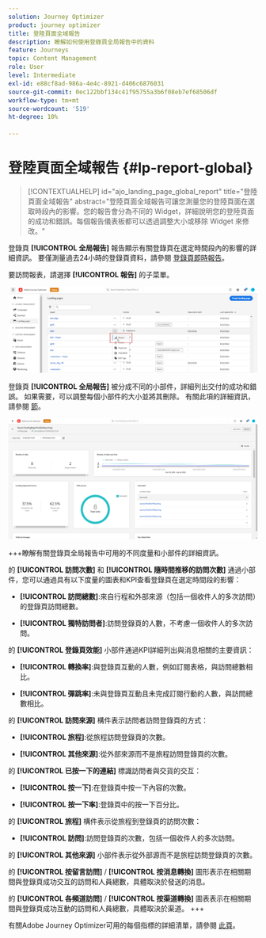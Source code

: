 ```yaml
---
solution: Journey Optimizer
product: journey optimizer
title: 登陸頁面全域報告
description: 瞭解如何使用登錄頁全局報告中的資料
feature: Journeys
topic: Content Management
role: User
level: Intermediate
exl-id: e88cf8ad-986a-4e4c-8921-d406c6876031
source-git-commit: 0ec122bbf134c41f95755a3b6f08eb7ef68506df
workflow-type: tm+mt
source-wordcount: '519'
ht-degree: 10%

---
```


# 登陸頁面全域報告 {#lp-report-global}

>[!CONTEXTUALHELP]
>id="ajo_landing_page_global_report"
>title="登陸頁面全域報告"
>abstract="登陸頁面全域報告可讓您測量您的登陸頁面在選取時段內的影響。您的報告會分為不同的 Widget，詳細說明您的登陸頁面的成功和錯誤。每個報告儀表板都可以透過調整大小或移除 Widget 來修改。"

登錄頁 **[!UICONTROL 全局報告]** 報告顯示有關登錄頁在選定時間段內的影響的詳細資訊。 要僅測量過去24小時的登錄頁資料，請參閱 [登錄頁即時報告](lp-report-live.md)。

要訪問報表，請選擇 **[!UICONTROL 報告]** 的子菜單。

![](assets/landing_page_report.png)

登錄頁 **[!UICONTROL 全局報告]** 被分成不同的小部件，詳細列出交付的成功和錯誤。 如果需要，可以調整每個小部件的大小並將其刪除。 有關此項的詳細資訊，請參閱 [節](global-report.md)。

![](assets/landing_page_global.png)

+++瞭解有關登錄頁全局報告中可用的不同度量和小部件的詳細資訊。

的 **[!UICONTROL 訪問次數]** 和 **[!UICONTROL 隨時間推移的訪問次數]** 通過小部件，您可以通過具有以下度量的圖表和KPI查看登錄頁在選定時間段的影響：

* **[!UICONTROL 訪問總數]**:來自行程和外部來源（包括一個收件人的多次訪問）的登錄頁訪問總數。

* **[!UICONTROL 獨特訪問者]**:訪問登錄頁的人數，不考慮一個收件人的多次訪問。

的 **[!UICONTROL 登錄頁效能]** 小部件通過KPI詳細列出與消息相關的主要資訊：

* **[!UICONTROL 轉換率]**:與登錄頁互動的人數，例如訂閱表格，與訪問總數相比。

* **[!UICONTROL 彈跳率]**:未與登錄頁互動且未完成訂閱行動的人數，與訪問總數相比。

的 **[!UICONTROL 訪問來源]** 構件表示訪問者訪問登錄頁的方式：

* **[!UICONTROL 旅程]**:從旅程訪問登錄頁的次數。

* **[!UICONTROL 其他來源]**:從外部來源而不是旅程訪問登錄頁的次數。

的 **[!UICONTROL 已按一下的連結]** 標識訪問者與交貨的交互：

* **[!UICONTROL 按一下]**:在登錄頁中按一下內容的次數。

* **[!UICONTROL 按一下率]**:登錄頁中的按一下百分比。

的 **[!UICONTROL 旅程]** 構件表示從旅程到登錄頁的訪問次數：

* **[!UICONTROL 訪問]**:訪問登錄頁的次數，包括一個收件人的多次訪問。

的 **[!UICONTROL 其他來源]** 小部件表示從外部源而不是旅程訪問登錄頁的次數。

的 **[!UICONTROL 按留言訪問]** / **[!UICONTROL 按消息轉換]** 圖形表示在相關期間與登錄頁成功交互的訪問和人員總數，具體取決於發送的消息。

的 **[!UICONTROL 各頻道訪問]** / **[!UICONTROL 按渠道轉換]** 圖表表示在相關期間與登錄頁成功互動的訪問和人員總數，具體取決於渠道。
+++

有關Adobe Journey Optimizer可用的每個指標的詳細清單，請參閱 [此頁](global-report.md#list-of-components-global)。
